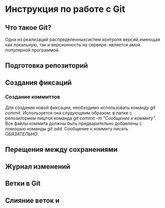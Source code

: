 # Инструкция по работе с Git

## Что такое Git?

Одна из реализаций распределенныхсистем контроля версий,имеющая как локальную, так и версионность на сервере. является амой популярной программой.

## Подготовка репозиторий 

## Создания фиксаций

### Создание коммиттов 

Для создания новой фиксации, необходимо использовать команду *git commit*. Используется она слудующеим образом: в папке с репозиторием пиштся команда *git commit -m "Сообщение к коммиту"*. Все файлы коммита должны быть предварительно добавлены с помошью команды *git add*. Сообщение к коммиту писать _ОБЯЗАТЕЛЬНО_. 

## Перещения между сохранениями



## Журнал изменений

## Ветки в Git

## Слияние веток и 